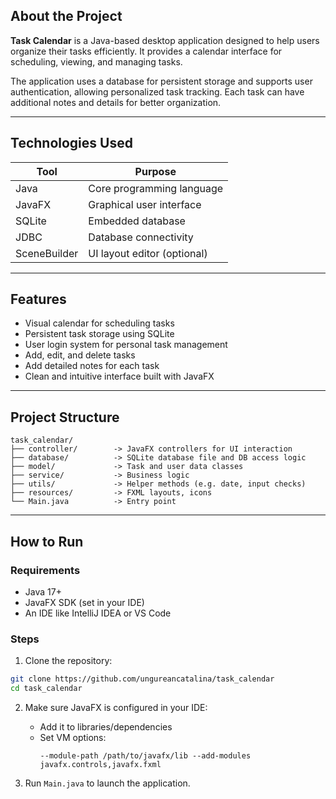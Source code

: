 ## About the Project

**Task Calendar** is a Java-based desktop application designed to help users organize their tasks efficiently. It provides a calendar interface for scheduling, viewing, and managing tasks.

The application uses a database for persistent storage and supports user authentication, allowing personalized task tracking. Each task can have additional notes and details for better organization.

---

## Technologies Used

| Tool             | Purpose                                |
|------------------|----------------------------------------|
| Java             | Core programming language              |
| JavaFX           | Graphical user interface               |
| SQLite           | Embedded database                      |
| JDBC             | Database connectivity                  |
| SceneBuilder     | UI layout editor (optional)            |

---

## Features

- Visual calendar for scheduling tasks
- Persistent task storage using SQLite
- User login system for personal task management
- Add, edit, and delete tasks
- Add detailed notes for each task
- Clean and intuitive interface built with JavaFX

---

## Project Structure

```
task_calendar/
├── controller/        -> JavaFX controllers for UI interaction
├── database/          -> SQLite database file and DB access logic
├── model/             -> Task and user data classes
├── service/           -> Business logic
├── utils/             -> Helper methods (e.g. date, input checks)
├── resources/         -> FXML layouts, icons
└── Main.java          -> Entry point
```

---

## How to Run

### Requirements

- Java 17+
- JavaFX SDK (set in your IDE)
- An IDE like IntelliJ IDEA or VS Code

### Steps

1. Clone the repository:
```bash
git clone https://github.com/ungureancatalina/task_calendar
cd task_calendar
```

2. Make sure JavaFX is configured in your IDE:
   - Add it to libraries/dependencies
   - Set VM options:
     ```
     --module-path /path/to/javafx/lib --add-modules javafx.controls,javafx.fxml
     ```

3. Run `Main.java` to launch the application.
